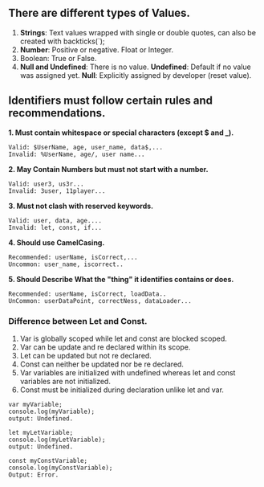 ## There are different types of Values.
1. **Strings**: Text values wrapped with single or double quotes, can also be created with backticks(`);
2. **Number**: Positive or negative. Float or Integer.
3. Boolean: True or False.
4. **Null and Undefined**: There is no value. **Undefined**: Default if no value was assigned yet.
**Null**: Explicitly assigned by developer (reset value).

## Identifiers must follow certain rules and recommendations.
**1. Must contain whitespace or special characters (except $ and _).** <br>
```
Valid: $UserName, age, user_name, data$,...
Invalid: %UserName, age/, user name...
``` 
**2. May Contain Numbers but must not start with a number.**
```
Valid: user3, us3r...
Invalid: 3user, 11player...
```
**3. Must not clash with reserved keywords.**
```
Valid: user, data, age....
Invalid: let, const, if...
```
**4. Should use CamelCasing.**
```
Recommended: userName, isCorrect,...
Uncommon: user_name, iscorrect..
```
**5. Should Describe What the "thing" it identifies contains or does.**
```
Recommended: userName, isCorrect, loadData..
UnCommon: userDataPoint, correctNess, dataLoader...
```

### Difference between Let and Const.
1. Var is globally scoped while let and const are blocked scoped.
2. Var can be update and re declared within its scope.
3. Let can be updated but not re declared.
4. Const can neither be updated nor be re declared.
5. Var variables are initialized with undefined whereas let and const variables are not initialized.
6. Const must be initialized during declaration unlike let and var.

```
var myVariable;
console.log(myVariable);
output: Undefined.

let myLetVariable;
console.log(myLetVariable);
output: Undefined.

const myConstVariable;
console.log(myConstVariable);
Output: Error.
```

